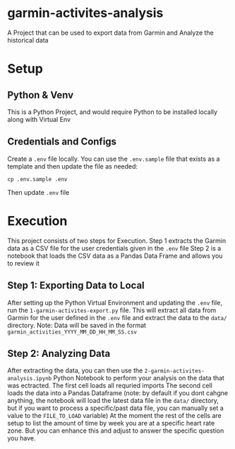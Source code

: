 # garmin-activites-analysis
A Project that can be used to export data from Garmin and Analyze the historical data

# Setup

## Python & Venv
This is a Python Project, and would require Python to be installed locally along with Virtual Env

## Credentials and Configs
Create a `.env` file locally. You can use the `.env.sample` file that exists as a template and then update the file as needed:
```
cp .env.sample .env
```
Then update `.env` file

# Execution

This project consists of two steps for Execution. 
Step 1 extracts the Garmin data as a CSV file for the user credentials given in the `.env` file
Step 2 is a notebook that loads the CSV data as a Pandas Data Frame and allows you to review it

## Step 1: Exporting Data to Local
After setting up the Python Virtual Environment and updating the `.env` file, run the `1-garmin-activites-export.py` file. This will extract all data from Garmin for the user defined in the `.env` file and extract the data to the `data/` directory. 
Note: Data will be saved in the format `garmin_activities_YYYY_MM_DD_HH_MM_SS.csv`

## Step 2: Analyzing Data
After extracting the data, you can then use the `2-garmin-activites-analysis.ipynb` Python Notebook to perform your analysis on the data that was ectracted. 
The first cell loads all requried imports
The second cell loads the data into a Pandas Dataframe (note: by default if you dont cahgne anything, the notebook will load the latest data file in the `data/` directory, but if you want to process a specific/past data file, you can manually set a value to the `FILE_TO_LOAD` variable)
At the moment the rest of the cells are setup to list the amount of time by week you are at a specific heart rate zone. But you can enhance this and adjust to answer the specific question you have.

